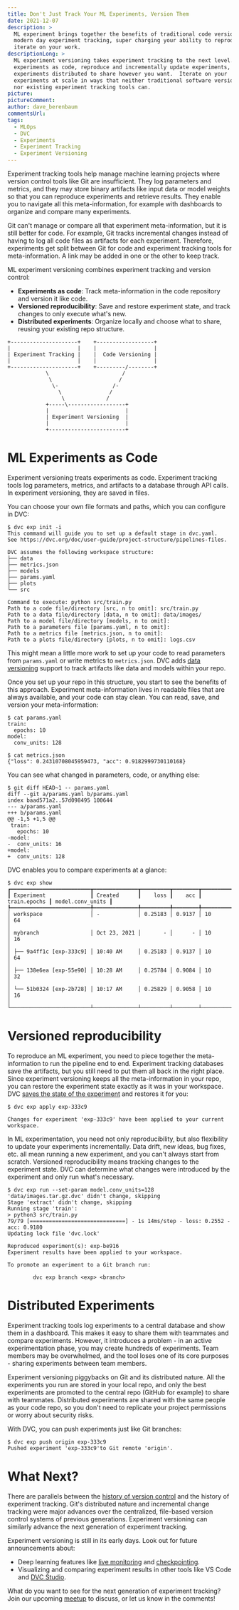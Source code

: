 ```yaml
---
title: Don't Just Track Your ML Experiments, Version Them
date: 2021-12-07
description: >
  ML experiment brings together the benefits of traditional code versioning and
  modern day experiment tracking, super charging your ability to reproduce and
  iterate on your work.
descriptionLong: >
  ML experiment versioning takes experiment tracking to the next level.  Track
  experiments as code, reproduce and incrementally update experiments, and keep
  experiments distributed to share however you want.  Iterate on your
  experiments at scale in ways that neither traditional software version control
  nor existing experiment tracking tools can.
picture:
pictureComment:
author: dave_berenbaum
commentsUrl:
tags:
  - MLOps
  - DVC
  - Experiments
  - Experiment Tracking
  - Experiment Versioning
---
```


Experiment tracking tools help manage machine learning projects where version
control tools like Git are insufficient. They log parameters and metrics, and
they may store binary artifacts like input data or model weights so that you can
reproduce experiments and retrieve results. They enable you to navigate all this
meta-information, for example with dashboards to organize and compare many
experiments.

Git can't manage or compare all that experiment meta-information, but it is
still better for code. For example, Git tracks incremental changes instead of
having to log all code files as artifacts for each experiment. Therefore,
experiments get split between Git for code and experiment tracking tools for
meta-information. A link may be added in one or the other to keep track.

ML experiment versioning combines experiment tracking and version control:

- **Experiments as code**: Track meta-information in the code repository and
  version it like code.
- **Versioned reproducibility**: Save and restore experiment state, and track
  changes to only execute what's new.
- **Distributed experiments**: Organize locally and choose what to share,
  reusing your existing repo structure.

```
+---------------------+    +------------------+
|                     |    |                  |
| Experiment Tracking |    |  Code Versioning |
|                     |    |                  |
+---------------------+    +---------/--------+
            \                       /
             \                     /
              \-                 /-
                \               /
                 \             /
            +-----\------------------+
            |                        |
            | Experiment Versioning  |
            |                        |
            +------------------------+
```

# ML Experiments as Code

Experiment versioning treats experiments as code. Experiment tracking tools log
parameters, metrics, and artifacts to a database through API calls. In
experiment versioning, they are saved in files.

You can choose your own file formats and paths, which you can configure in DVC:

```dvc
$ dvc exp init -i
This command will guide you to set up a default stage in dvc.yaml.
See https://dvc.org/doc/user-guide/project-structure/pipelines-files.

DVC assumes the following workspace structure:
├── data
├── metrics.json
├── models
├── params.yaml
├── plots
└── src

Command to execute: python src/train.py
Path to a code file/directory [src, n to omit]: src/train.py
Path to a data file/directory [data, n to omit]: data/images/
Path to a model file/directory [models, n to omit]:
Path to a parameters file [params.yaml, n to omit]:
Path to a metrics file [metrics.json, n to omit]:
Path to a plots file/directory [plots, n to omit]: logs.csv
```

This might mean a little more work to set up your code to read parameters from
`params.yaml` or write metrics to `metrics.json`. DVC adds
[data versioning](https://dvc.org/doc/start/data-and-model-versioning) support
to track artifacts like data and models within your repo.

Once you set up your repo in this structure, you start to see the benefits of
this approach. Experiment meta-information lives in readable files that are
always available, and your code can stay clean. You can read, save, and version
your meta-information:

```dvc
$ cat params.yaml
train:
  epochs: 10
model:
  conv_units: 128
```

```dvc
$ cat metrics.json
{"loss": 0.24310708045959473, "acc": 0.9182999730110168}
```

You can see what changed in parameters, code, or anything else:

```dvc
$ git diff HEAD~1 -- params.yaml
diff --git a/params.yaml b/params.yaml
index baad571a2..57d098495 100644
--- a/params.yaml
+++ b/params.yaml
@@ -1,5 +1,5 @@
 train:
   epochs: 10
-model:
-  conv_units: 16
+model:
+  conv_units: 128
```

DVC enables you to compare experiments at a glance:

```dvc
$ dvc exp show
┏━━━━━━━━━━━━━━━━━━━━━━━━━┳━━━━━━━━━━━━━━┳━━━━━━━━━┳━━━━━━━━┳━━━━━━━━━━━━━━┳━━━━━━━━━━━━━━━━━━┓
┃ Experiment              ┃ Created      ┃    loss ┃    acc ┃ train.epochs ┃ model.conv_units ┃
┡━━━━━━━━━━━━━━━━━━━━━━━━━╇━━━━━━━━━━━━━━╇━━━━━━━━━╇━━━━━━━━╇━━━━━━━━━━━━━━╇━━━━━━━━━━━━━━━━━━┩
│ workspace               │ -            │ 0.25183 │ 0.9137 │ 10           │ 64
│
│ mybranch                │ Oct 23, 2021 │       - │      - │ 10           │ 16
│
│ ├── 9a4ff1c [exp-333c9] │ 10:40 AM     │ 0.25183 │ 0.9137 │ 10           │ 64
│
│ ├── 138e6ea [exp-55e90] │ 10:28 AM     │ 0.25784 │ 0.9084 │ 10           │ 32
│
│ └── 51b0324 [exp-2b728] │ 10:17 AM     │ 0.25829 │ 0.9058 │ 10           │ 16
│
└─────────────────────────┴──────────────┴─────────┴────────┴──────────────┴──────────────────┘
```

# Versioned reproducibility

To reproduce an ML experiment, you need to piece together the meta-information
to run the pipeline end to end. Experiment tracking databases save the
artifacts, but you still need to put them all back in the right place. Since
experiment versioning keeps all the meta-information in your repo, you can
restore the experiment state exactly as it was in your workspace. DVC
[saves the state of the experiment](https://dvc.org/blog/experiment-refs) and
restores it for you:

```dvc
$ dvc exp apply exp-333c9

Changes for experiment 'exp-333c9' have been applied to your current workspace.
```

In ML experimentation, you need not only reproducibility, but also flexibility
to update your experiments incrementally. Data drift, new ideas, bug fixes, etc.
all mean running a new experiment, and you can't always start from scratch.
Versioned reproducibility means tracking changes to the experiment state. DVC
can determine what changes were introduced by the experiment and only run what's
necessary.

```dvc
$ dvc exp run --set-param model.conv_units=128
'data/images.tar.gz.dvc' didn't change, skipping
Stage 'extract' didn't change, skipping
Running stage 'train':
> python3 src/train.py
79/79 [==============================] - 1s 14ms/step - loss: 0.2552 - acc: 0.9180
Updating lock file 'dvc.lock'

Reproduced experiment(s): exp-be916
Experiment results have been applied to your workspace.

To promote an experiment to a Git branch run:

        dvc exp branch <exp> <branch>

```

# Distributed Experiments

Experiment tracking tools log experiments to a central database and show them in
a dashboard. This makes it easy to share them with teammates and compare
experiments. However, it introduces a problem - in an active experimentation
phase, you may create hundreds of experiments. Team members may be overwhelmed,
and the tool loses one of its core purposes - sharing experiments between team
members.

Experiment versioning piggybacks on Git and its distributed nature. All the
experiments you run are stored in your local repo, and only the best experiments
are promoted to the central repo (GitHub for example) to share with teammates.
Distributed experiments are shared with the same people as your code repo, so
you don't need to replicate your project permissions or worry about security
risks.

With DVC, you can push experiments just like Git branches:

```dvc
$ dvc exp push origin exp-333c9
Pushed experiment 'exp-333c9'to Git remote 'origin'.
```

# What Next?

There are parallels between the
[history of version control](https://ericsink.com/vcbe/html/history_of_version_control.html)
and the history of experiment tracking. Git's distributed nature and incremental
change tracking were major advances over the centralized, file-based version
control systems of previous generations. Experiment versioning can similarly
advance the next generation of experiment tracking.

Experiment versioning is still in its early days. Look out for future
announcements about:

- Deep learning features like [live monitoring](https://dvc.org/doc/dvclive) and
  [checkpointing](https://dvc.org/doc/user-guide/experiment-management/checkpoints).
- Visualizing and comparing experiment results in other tools like VS Code and
  [DVC Studio](https://studio.iterative.ai/).

What do you want to see for the next generation of experiment tracking? Join our
upcoming
[meetup](https://www.meetup.com/DVC-Community-Virtual-Meetups/events/282064369/)
to discuss, or let us know in the comments!
